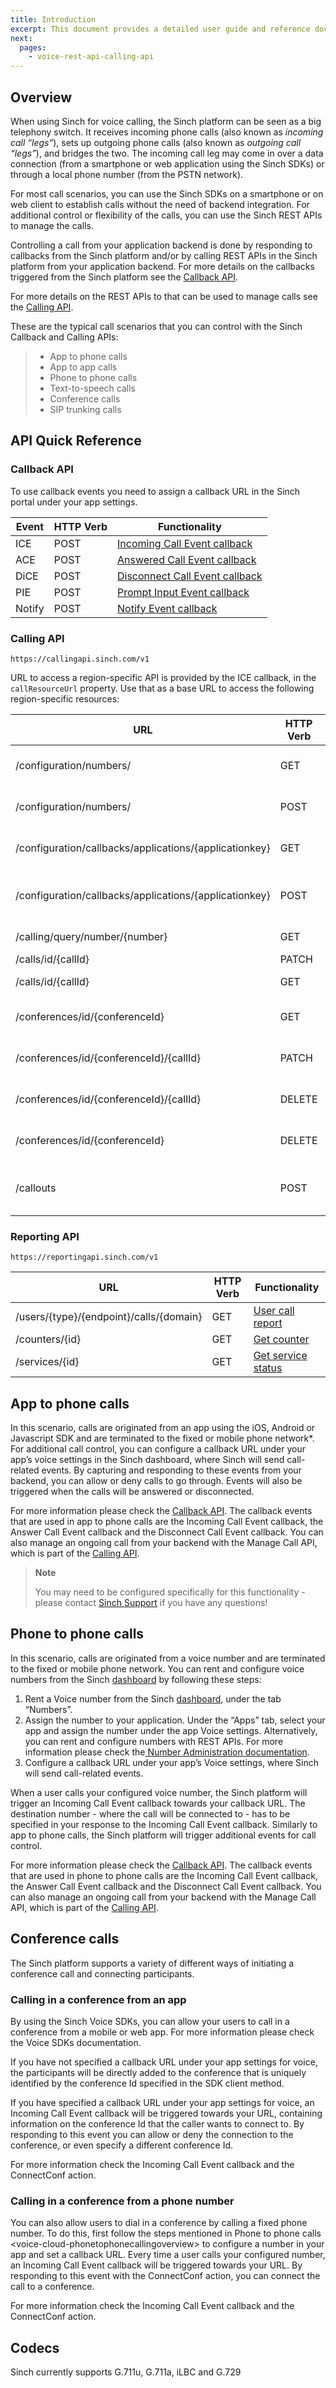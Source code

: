 ```yaml
---
title: Introduction
excerpt: This document provides a detailed user guide and reference documentation on the Sinch Voice REST API.
next:
  pages:
    - voice-rest-api-calling-api
---
```

## Overview

When using Sinch for voice calling, the Sinch platform can be seen as a big telephony switch. It receives incoming phone calls (also known as _incoming call “legs”_), sets up outgoing phone calls (also known as _outgoing call “legs”_), and bridges the two. The incoming call leg may come in over a data connection (from a smartphone or web application using the Sinch SDKs) or through a local phone number (from the PSTN network).

For most call scenarios, you can use the Sinch SDKs on a smartphone or on web client to establish calls without the need of backend integration. For additional control or flexibility of the calls, you can use the Sinch REST APIs to manage the calls.

Controlling a call from your application backend is done by responding to callbacks from the Sinch platform and/or by calling REST APIs in the Sinch platform from your application backend. For more details on the callbacks triggered from the Sinch platform see the [Callback API](doc:voice-rest-api-callback-api).

For more details on the REST APIs to that can be used to manage calls see the [Calling API](doc:voice-rest-api-calling-api).

These are the typical call scenarios that you can control with the Sinch Callback and Calling APIs:

> - App to phone calls
> - App to app calls
> - Phone to phone calls
> - Text-to-speech calls
> - Conference calls
> - SIP trunking calls

## API Quick Reference

### Callback API

To use callback events you need to assign a callback URL in the Sinch portal under your app settings.

| Event | HTTP Verb | Functionality |
|--------|-----------|-----------------------------------------------------------------------------------------------------------------------|
| ICE | POST | [Incoming Call Event callback]() |
| ACE | POST | [Answered Call Event callback]() |
| DiCE | POST | [Disconnect Call Event callback]() |
| PIE | POST | [Prompt Input Event callback]() |
| Notify | POST | [Notify Event callback]() |

### Calling API

    https://callingapi.sinch.com/v1

URL to access a region-specific API is provided by the ICE callback, in the `callResourceUrl` property. Use that as a base URL to access the following region-specific resources:

| URL | HTTP Verb | Functionality |
|--------------------------------------------------------|-----------|------------------------------------------------------------------------------------------------------------------------|
| /configuration/numbers/ | GET | [Get a list of your numbers]() |
| /configuration/numbers/ | POST | [Assign numbers to an app]() |
| /configuration/callbacks/applications/{applicationkey} | GET | [Get callback URLs of your app]() |
| /configuration/callbacks/applications/{applicationkey} | POST | [Update the callback URLs of your app]() |
| /calling/query/number/{number} | GET | [Query a number]() |
| /calls/id/{callId} | PATCH | [Manage Call]() |
| /calls/id/{callId} | GET | [Get call result]() |
| /conferences/id/{conferenceId} | GET | [Get conference info]() |
| /conferences/id/{conferenceId}/{callId} | PATCH | [Mute/Unmute conference participant]() |
| /conferences/id/{conferenceId}/{callId} | DELETE | [Kick conference participant]() |
| /conferences/id/{conferenceId} | DELETE | [Kick all conference participants]() |
| /callouts | POST | [Place text-to-speech or conference call]() |

### Reporting API

    https://reportingapi.sinch.com/v1

| URL                                     | HTTP Verb | Functionality          |
| --------------------------------------- | --------- | ---------------------- |
| /users/{type}/{endpoint}/calls/{domain} | GET       | [User call report]()   |
| /counters/{id}                          | GET       | [Get counter]()        |
| /services/{id}                          | GET       | [Get service status]() |

## App to phone calls

In this scenario, calls are originated from an app using the iOS, Android or Javascript SDK and are terminated to the fixed or mobile phone network\*. For additional call control, you can configure a callback URL under your app’s voice settings in the Sinch dashboard, where Sinch will send call-related events. By capturing and responding to these events from your backend, you can allow or deny calls to go through. Events will also be triggered when the calls will be answered or disconnected.

For more information please check the [Callback API](doc:voice-rest-api-callback-api). The callback events that are used in app to phone calls are the Incoming Call Event callback, the Answer Call Event callback and the Disconnect Call Event callback. You can also manage an ongoing call from your backend with the Manage Call API, which is part of the [Calling API](doc:voice-rest-api-calling-api).

> **Note**
>
> You may need to be configured specifically for this functionality - please contact [Sinch Support](mailto:support@sinch.com) if you have any questions!

## Phone to phone calls

In this scenario, calls are originated from a voice number and are terminated to the fixed or mobile phone network. You can rent and configure voice numbers from the Sinch [dashboard](https://portal.sinch.com/#/login) by following these steps:

1.  Rent a Voice number from the Sinch [dashboard](https://portal.sinch.com/#/login), under the tab “Numbers”.
2.  Assign the number to your application. Under the “Apps” tab, select your app and assign the number under the app Voice settings. Alternatively, you can rent and configure numbers with REST APIs. For more information please check the[ Number Administration documentation](doc:log-in).
3.  Configure a callback URL under your app’s Voice settings, where Sinch will send call-related events.

When a user calls your configured voice number, the Sinch platform will trigger an Incoming Call Event callback towards your callback URL. The destination number - where the call will be connected to - has to be specified in your response to the Incoming Call Event callback. Similarly to app to phone calls, the Sinch platform will trigger additional events for call control.

For more information please check the [Callback API](doc:voice-rest-api-callback-api). The callback events that are used in phone to phone calls are the Incoming Call Event callback, the Answer Call Event callback and the Disconnect Call Event callback. You can also manage an ongoing call from your backend with the Manage Call API, which is part of the [Calling API](doc:voice-rest-api-calling-api).

## Conference calls

The Sinch platform supports a variety of different ways of initiating a conference call and connecting participants.

### Calling in a conference from an app

By using the Sinch Voice SDKs, you can allow your users to call in a conference from a mobile or web app. For more information please check the Voice SDKs documentation.

If you have not specified a callback URL under your app settings for voice, the participants will be directly added to the conference that is uniquely identified by the conference Id specified in the SDK client method.

If you have specified a callback URL under your app settings for voice, an Incoming Call Event callback will be triggered towards your URL, containing information on the conference Id that the caller wants to connect to. By responding to this event you can allow or deny the connection to the conference, or even specify a different conference Id.

For more information check the Incoming Call Event callback and the ConnectConf action.

### Calling in a conference from a phone number

You can also allow users to dial in a conference by calling a fixed phone number. To do this, first follow the steps mentioned in Phone to phone calls \<voice-cloud-phonetophonecallingoverview\> to configure a number in your app and set a callback URL. Every time a user calls your configured number, an Incoming Call Event callback will be triggered towards your URL. By responding to this event with the ConnectConf action, you can connect the call to a conference.

For more information check the Incoming Call Event callback and the ConnectConf action.

## Codecs

Sinch currently supports G.711u, G.711a, iLBC and G.729
